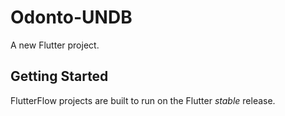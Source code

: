 # Odonto-UNDB

A new Flutter project.

## Getting Started

FlutterFlow projects are built to run on the Flutter _stable_ release.
